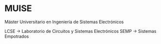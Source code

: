 # MUISE
Máster Universitario en Ingeniería de Sistemas Electrónicos

LCSE -> Laboratorio de Circuitos y Sistemas Electrónicos
SEMP -> Sistemas Empotrados
